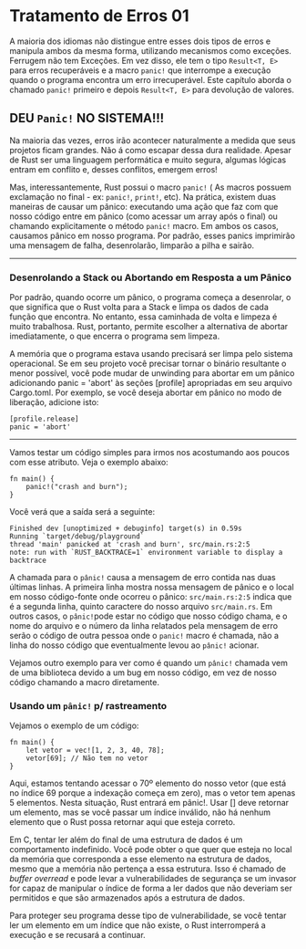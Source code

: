 # **Tratamento de Erros 01**

A maioria dos idiomas não distingue entre esses dois tipos de erros e manipula ambos da mesma forma, utilizando mecanismos como exceções. Ferrugem não tem Exceções. Em vez disso, ele tem o tipo ``Result<T, E>`` para erros recuperáveis e a macro ``panic!`` que interrompe a execução quando o programa encontra um erro irrecuperável. Este capítulo aborda o chamado ``panic!`` primeiro e depois ``Result<T, E>`` para devolução de valores.

## **DEU ``Panic!`` NO SISTEMA!!!**

Na maioria das vezes, erros irão acontecer naturalmente a medida que seus projetos ficam grandes. Não á como escapar dessa dura realidade. Apesar de Rust ser uma linguagem performática e muito segura, algumas lógicas entram em conflito e, desses conflitos, emergem erros! 

Mas, interessantemente, Rust possui o macro ``panic!`` ( As macros possuem exclamação no final - ex: ``panic!``, ``print!``, etc). Na prática, existem duas maneiras de causar um pânico: executando uma ação que faz com que nosso código entre em pânico (como acessar um array após o final) ou chamando explicitamente o método ``panic!`` macro. Em ambos os casos, causamos pânico em nosso programa. Por padrão, esses panics imprimirão uma mensagem de falha, desenrolarão, limparão a pilha e sairão.

___

### Desenrolando a Stack ou Abortando em Resposta a um Pânico

Por padrão, quando ocorre um pânico, o programa começa a desenrolar, o que significa que o Rust volta para a Stack e limpa os dados de cada função que encontra. No entanto, essa caminhada de volta e limpeza é muito trabalhosa. Rust, portanto, permite escolher a alternativa de abortar imediatamente, o que encerra o programa sem limpeza.

A memória que o programa estava usando precisará ser limpa pelo sistema operacional. Se em seu projeto você precisar tornar o binário resultante o menor possível, você pode mudar de unwinding para abortar em um pânico adicionando panic = 'abort' às seções [profile] apropriadas em seu arquivo Cargo.toml. Por exemplo, se você deseja abortar em pânico no modo de liberação, adicione isto:

```
[profile.release]
panic = 'abort'
```
___


Vamos testar um código simples para irmos nos acostumando aos poucos com esse atributo. Veja o exemplo abaixo:

```
fn main() {
    panic!("crash and burn");
}
```

Você verá que a saída será a seguinte:

```
Finished dev [unoptimized + debuginfo] target(s) in 0.59s
Running `target/debug/playground`
thread 'main' panicked at 'crash and burn', src/main.rs:2:5
note: run with `RUST_BACKTRACE=1` environment variable to display a backtrace
```

A chamada para o ``pânic!`` causa a mensagem de erro contida nas duas últimas linhas. A primeira linha mostra nossa mensagem de pânico e o local em nosso código-fonte onde ocorreu o pânico: ``src/main.rs:2:5`` indica que é a segunda linha, quinto caractere do nosso arquivo ``src/main.rs``. Em outros casos, o ``pânic!``pode estar no código que nosso código chama, e o nome do arquivo e o número da linha relatados pela mensagem de erro serão o código de outra pessoa onde o ``panic!`` macro é chamada, não a linha do nosso código que eventualmente levou ao ``pânic!`` acionar.

Vejamos outro exemplo para ver como é quando um ``pânic!`` chamada vem de uma biblioteca devido a um bug em nosso código, em vez de nosso código chamando a macro diretamente.

### Usando um ``pânic!``  p/ rastreamento

Vejamos o exemplo de um código:

```
fn main() {
    let vetor = vec![1, 2, 3, 40, 78];
    vetor[69]; // Não tem no vetor
}
```

Aqui, estamos tentando acessar o 70º elemento do nosso vetor (que está no índice 69 porque a indexação começa em zero), mas o vetor tem apenas 5 elementos. Nesta situação, Rust entrará em pânic!. Usar [] deve retornar um elemento, mas se você passar um índice inválido, não há nenhum elemento que o Rust possa retornar aqui que esteja correto.

Em C, tentar ler além do final de uma estrutura de dados é um comportamento indefinido. Você pode obter o que quer que esteja no local da memória que corresponda a esse elemento na estrutura de dados, mesmo que a memória não pertença a essa estrutura. Isso é chamado de *buffer overread* e pode levar a vulnerabilidades de segurança se um invasor for capaz de manipular o índice de forma a ler dados que não deveriam ser permitidos e que são armazenados após a estrutura de dados.

Para proteger seu programa desse tipo de vulnerabilidade, se você tentar ler um elemento em um índice que não existe, o Rust interromperá a execução e se recusará a continuar.

